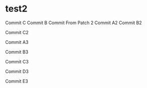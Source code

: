 # test2

Commit C
Commit B
Commit From Patch 2
Commit A2
Commit B2

Commit C2

Commit A3

Commit B3

Commit C3

Commit D3

Commit E3

